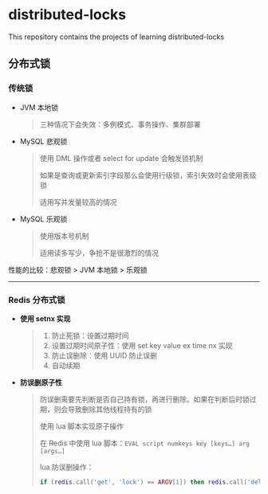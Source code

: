 # distributed-locks

This repository contains the projects of learning distributed-locks

## 分布式锁

### 传统锁

-   JVM 本地锁

    >   三种情况下会失效：多例模式、事务操作、集群部署

-   MySQL 悲观锁

    >   使用 DML 操作或者 select for update 会触发锁机制
    >
    >   如果是查询或更新索引字段那么会使用行级锁，索引失效时会使用表级锁
    >
    >   适用写并发量较高的情况

-   MySQL 乐观锁

    >   使用版本号机制
    >
    >   适用读多写少，争抢不是很激烈的情况

性能的比较：悲观锁 > JVM 本地锁 > 乐观锁



---

### Redis 分布式锁

-   **使用 setnx 实现**

    >   1.  防止死锁：设置过期时间
    >   2.  设置过期时间原子性：使用 set key value ex time nx 实现
    >   3.  防止误删除：使用 UUID 防止误删
    >   4.  自动续期

-   **防误删原子性**

    >   防误删需要先判断是否自己持有锁，再进行删除。如果在判断后时锁过期，则会导致删除其他线程持有的锁
    >
    >   使用 lua 脚本实现原子操作
    >
    >   在 Redis 中使用 lua 脚本：`EVAL script numkeys key [keys…] arg [args…]`
    >
    >   lua 防误删操作：
    >
    >   ```lua
    >   if (redis.call('get', 'lock') == ARGV[1]) then redis.call('del', 'lock') end
    >   ```
